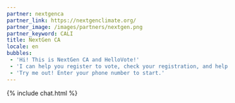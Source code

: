 ```yaml
---
partner: nextgenca
partner_link: https://nextgenclimate.org/
partner_image: /images/partners/nextgen.png
partner_keyword: CALI
title: NextGen CA
locale: en
bubbles:
 - 'Hi! This is NextGen CA and HelloVote!'
 - 'I can help you register to vote, check your registration, and help your friends register'
 - 'Try me out! Enter your phone number to start.'
---
```

{% include chat.html %}



